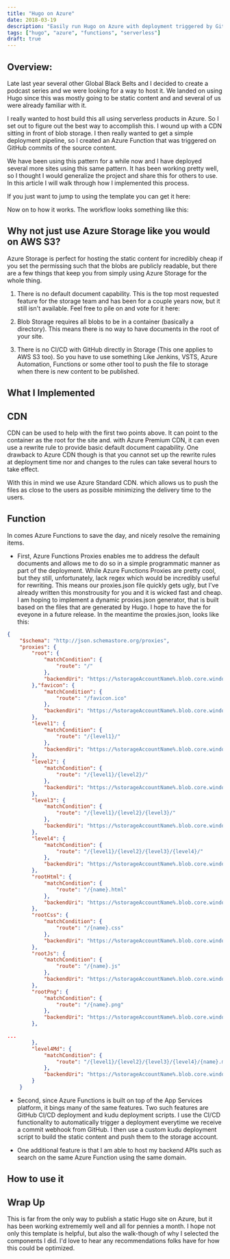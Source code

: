 ```yaml
---
title: "Hugo on Azure"
date: 2018-03-19
description: "Easily run Hugo on Azure with deployment triggered by GitHub commits"
tags: ["hugo", "azure", "functions", "serverless"]
draft: true
---
```


## Overview:

Late last year several other Global Black Belts and I decided to create a podcast series and we were looking for a way to host it. We landed on using Hugo since this was mostly going to be static content and and several of us were already familiar with it.

I really wanted to host build this all using serverless products in Azure. So I set out to figure out the best way to accomplish this. I wound up with a CDN sitting in front of blob storage. I then really wanted to get a simple deployment pipeline, so I created an Azure Function that was triggered on GitHub commits of the source content.

We have been using this pattern for a while now and I have deployed several more sites using this same pattern. It has been working pretty well, so I thought I would generalize the project and share this for others to use. In this article I will walk through how I implemented this process.

If you just want to jump to using the template you can get it here:

Now on to how it works. The workflow looks something like this:

## Why not just use Azure Storage like you would on AWS S3?

Azure Storage is perfect for hosting the static content for incredibly cheap if you set the permissing such that the blobs are publicly readable, but there are a few things that keep you from simply using Azure Storage for the whole thing.

1. There is no default document capability. This is the top most requested feature for the storage team and has been for a couple years now, but it still isn't available. Feel free to pile on and vote for it here:

1. Blob Storage requires all blobs to be in a container (basically a directory). This means there is no way to have documents in the root of your site.

1. There is no CI/CD with GitHub directly in Storage (This one applies to AWS S3 too). So you have to use something Like Jenkins, VSTS, Azure Automation, Functions or some other tool to push the file to storage when there is new content to be published.

## What I Implemented

## CDN

CDN can be used to help with the first two points above. It can point to the container as the root for the site and. with Azure Premium CDN, it can even use a rewrite rule to provide basic default document capability. One drawback to Azure CDN though is that you cannot set up the rewrite rules at deployment time nor and changes to the rules can take several hours to take effect.

With this in mind we use Azure Standard CDN. which allows us to push the files as close to the users as possible minimizing the delivery time to the users.

## Function

In comes Azure Functions to save the day, and nicely resolve the remaining items.

* First, Azure Functions Proxies enables me to address the default documents and allows me to do so in a simple programmatic manner as part of the deployment. While Azure Functions Proxies are pretty cool, but they still, unfortunately, lack regex which would be incredibly useful for rewriting. This means our proxies.json file quickly gets ugly, but I've already written this monstrousity for you and it is wicked fast and cheap. I am hoping to implement a dynamic proxies.json generator, that is built based on the files that are generated by Hugo. I hope to have the for eveyone in a future release. In the meantime the proxies.json, looks like this:

```json
{
    "$schema": "http://json.schemastore.org/proxies",
    "proxies": {
        "root": {
            "matchCondition": {
                "route": "/"
            },
            "backendUri": "https://%storageAccountName%.blob.core.windows.net/public/index.html"
        },"favicon": {
            "matchCondition": {
                "route": "/favicon.ico"
            },
            "backendUri": "https://%storageAccountName%.blob.core.windows.net/public/favicon.ico"
        },
        "level1": {
            "matchCondition": {
                "route": "/{level1}/"
            },
            "backendUri": "https://%storageAccountName%.blob.core.windows.net/public/{level1}/index.html"
        },
        "level2": {
            "matchCondition": {
                "route": "/{level1}/{level2}/"
            },
            "backendUri": "https://%storageAccountName%.blob.core.windows.net/public/{level1}/{level2}/index.html"
        },
        "level3": {
            "matchCondition": {
                "route": "/{level1}/{level2}/{level3}/"
            },
            "backendUri": "https://%storageAccountName%.blob.core.windows.net/public/{level1}/{level2}/{level3}/index.html"
        },
        "level4": {
            "matchCondition": {
                "route": "/{level1}/{level2}/{level3}/{level4}/"
            },
            "backendUri": "https://%storageAccountName%.blob.core.windows.net/public/{level1}/{level2}/{level3}/{level4}/index.html"
        },
        "rootHtml": {
            "matchCondition": {
                "route": "/{name}.html"
            },
            "backendUri": "https://%storageAccountName%.blob.core.windows.net/public/{name}.html"
        },
        "rootCss": {
            "matchCondition": {
                "route": "/{name}.css"
            },
            "backendUri": "https://%storageAccountName%.blob.core.windows.net/public/{name}.css"
        },
        "rootJs": {
            "matchCondition": {
                "route": "/{name}.js"
            },
            "backendUri": "https://%storageAccountName%.blob.core.windows.net/public/{name}.js"
        },
        "rootPng": {
            "matchCondition": {
                "route": "/{name}.png"
            },
            "backendUri": "https://%storageAccountName%.blob.core.windows.net/public/{name}.png"
        },

...
        },
        "level4Md": {
            "matchCondition": {
                "route": "/{level1}/{level2}/{level3}/{level4}/{name}.md"
            },
            "backendUri": "https://%storageAccountName%.blob.core.windows.net/public/{level1}/{level2}/{level3}/{level4}/{name}.md"
        }
    }
```

* Second, since Azure Functions is built on top of the App Services platform, it bings many of the same features. Two such features are GitHub CI/CD deployment and kudu deployment scripts. I use the CI/CD functionality to automatically trigger a deployment everytime we receive a commit webhook from GitHub. I then use a custom kudu deployment script to build the static content and push them to the storage account.

* One additional feature is that I am able to host my backend APIs such as search on the same Azure Function using the same domain.

## How to use it


## Wrap Up

This is far from the only way to publish a static Hugo site on Azure, but it has been working extrememly well and all for pennies a month. I hope not only this template is helpful, but also the walk-though of why I selected the components I did. I'd love to hear any recommendations folks have for how this could be optimized.
